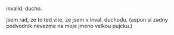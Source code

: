 


invalid. ducho.



jsem rad, ze to ted vite, ze jsem v inval. duchodu.  (aspon si zadny podvodnik nevezme na moje jmeno velkou pujcku.)


